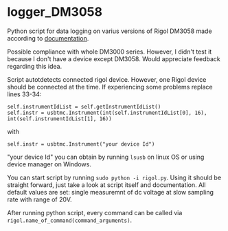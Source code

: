 # logger_DM3058
Python script for data logging on varius versions of Rigol DM3058 made according to [documentation](https://www.batronix.com/files/Rigol/Multimeter/DM3058/DM3058_ProgrammingGuide_EN.pdf).

Possible compliance with whole DM3000 series. However, I didn't test it because I don't have a device except DM3058. Would appreciate feedback regarding this idea.

Script autotdetects connected rigol device. However, one Rigol device should be connected at the time. If experiencing some problems replace lines 33-34:
```
self.instrumentIdList = self.getInstrumentIdList()
self.instr = usbtmc.Instrument(int(self.instrumentIdList[0], 16), int(self.instrumentIdList[1], 16))
```
with
```
self.instr = usbtmc.Instrument("your device Id")
```
"your device Id" you can obtain by running ```lsusb``` on linux OS or using device manager on Windows.

You can start script by running ```sudo python -i rigol.py```. Using it should be straight forward, just take a look at script itself and documentation. All default values are set: single measuremnt of dc voltage at slow sampling rate with range of 20V.

After running python script, every command can be called via ```rigol.name_of_command(command_arguments)```.
